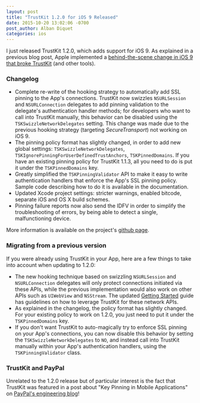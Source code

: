 ```yaml
---
layout: post
title: "TrustKit 1.2.0 for iOS 9 Released"
date: 2015-10-20 13:02:06 -0700
post_author: Alban Diquet
categories: ios
---
```


I just released TrustKit 1.2.0, which adds support for iOS 9. As explained in a previous blog post, Apple implemented a [behind-the-scene change in iOS 9 that broke TrustKit][ios9-post] (and other tools).


### Changelog

* Complete re-write of the hooking strategy to automatically add SSL pinning to the App's connections. TrustKit now swizzles `NSURLSession` and `NSURLConnection` delegates to add pinning validation to the delegate's authentication handler methods; for developers who want to call into TrustKit manually, this behavior can be disabled using the `TSKSwizzleNetworkDelegates` setting. This change was made due to the previous hooking strategy (targeting _SecureTransport_) not working on iOS 9.
* The pinning policy format has slightly changed, in order to add new global settings: `TSKSwizzleNetworkDelegates`, `TSKIgnorePinningForUserDefinedTrustAnchors`, `TSKPinnedDomains`. If you have an existing pinning policy for TrustKit 1.1.3, all you need to do is put it under the `TSKPinnedDomains` key.
* Greatly simplified the `TSKPinningValidator` API to make it easy to write authentication handlers that enforce the App's SSL pinning policy. Sample code describing how to do it is available in the documentation.
* Updated Xcode project settings: stricter warnings, enabled bitcode, separate iOS and OS X build schemes.
* Pinning failure reports now also send the IDFV in order to simplify the troubleshooting of errors, by being able to detect a single, malfunctioning device.

More information is available on the project's [github page][trustkit-gh].


### Migrating from a previous version

If you were already using TrustKit in your App, here are a few things to take into account when updating to 1.2.0:

* The new hooking technique based on swizzling `NSURLSession` and `NSURLConnection` delegates will only protect connections initiated via these APIs, while the previous implementation would also work on other APIs such as `UIWebView` and `NSStream`. The updated [Getting Started][getting-started] guide has guidelines on how to leverage TrustKit for these network APIs.
* As explained in the changelog, the policy format has slightly changed. For your existing policy to work on 1.2.0, you just need to put it under the `TSKPinnedDomains` key.
* If you don't want TrustKit to auto-magically try to enforce SSL pinning on your App's connections, you can now disable this behavior by setting the `TSKSwizzleNetworkDelegates` to `NO`, and instead call into TrustKit manually within your App's authentication handlers, using the `TSKPinningValidator` class.


### TrustKit and PayPal

Unrelated to the 1.2.0 release but of particular interest is the fact that TrustKit was featured in a post about "Key Pinning in Mobile Applications" on [PayPal's engineering blog][trustkit-paypal]!


[getting-started]: https://datatheorem.github.io/TrustKit/getting-started/
[ios9-post]: https://nabla-c0d3.github.io/blog/2015/10/17/trustkit-ios-9-shared-cache/
[trustkit-paypal]: https://www.paypal-engineering.com/2015/10/14/key-pinning-in-mobile-applications/
[trustkit-gh]: https://datatheorem.github.io/TrustKit

